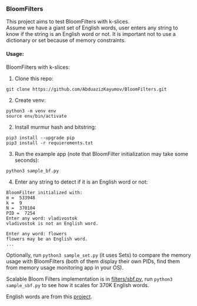 ### BloomFilters
This project aims to test BloomFilters with k-slices.  
Assume we have a giant set of English words,
user enters any string to know if the string is an English word or not.
It is important not to use a dictionary or set because of memory constraints.

#### Usage:
BloomFilters with k-slices:  
1. Clone this repo:  
```
git clone https://github.com/AbduazizKayumov/BloomFilters.git
```
2. Create venv:
```
python3 -m venv env
source env/bin/activate
```
2. Install murmur hash and bitstring:
```
pip3 install --upgrade pip
pip3 install -r requierements.txt
```  
3. Run the example app (note that BloomFilter initialization may take some seconds):
```
python3 sample_bf.py
```  
4. Enter any string to detect if it is an English word or not:
```
BloomFilter initialized with: 
m =  533948
k =  9
N =  370104
PID =  7254
Enter any word: vladivostok
vladivostok is not an English word.

Enter any word: flowers
flowers may be an English word.
...
```

Optionally, run ```python3 sample_set.py``` (it uses Sets) to compare the memory usage with BloomFilters (both of them display their own PIDs, find them from memory usage monitoring app in your OS).

Scalable Bloom Filters implementation is in [filters/sbf.py](https://github.com/AbduazizKayumov/BloomFilters/blob/master/filters/sbf.py), run ```python3 sample_sbf.py``` to see how it scales for 370K English words.

English words are from this [project](
https://github.com/dwyl/english-words/blob/master/words_alpha.txt).
